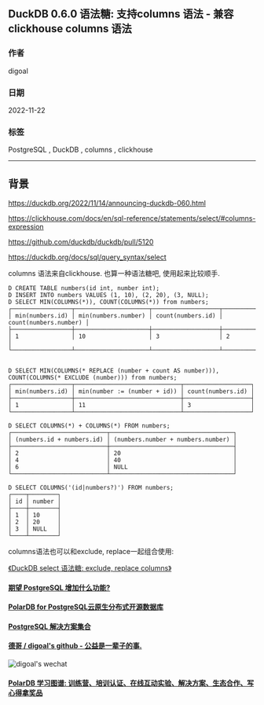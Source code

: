 ## DuckDB 0.6.0 语法糖: 支持columns 语法 - 兼容clickhouse columns 语法  
          
### 作者          
digoal          
          
### 日期          
2022-11-22         
          
### 标签          
PostgreSQL , DuckDB , columns , clickhouse             
          
----          
          
## 背景          
  
https://duckdb.org/2022/11/14/announcing-duckdb-060.html  
  
https://clickhouse.com/docs/en/sql-reference/statements/select/#columns-expression  
  
https://github.com/duckdb/duckdb/pull/5120  
  
https://duckdb.org/docs/sql/query_syntax/select  
  
columns 语法来自clickhouse. 也算一种语法糖吧, 使用起来比较顺手.     
  
  
```  
D CREATE TABLE numbers(id int, number int);  
D INSERT INTO numbers VALUES (1, 10), (2, 20), (3, NULL);  
D SELECT MIN(COLUMNS(*)), COUNT(COLUMNS(*)) from numbers;  
┌─────────────────┬─────────────────────┬───────────────────┬───────────────────────┐  
│ min(numbers.id) │ min(numbers.number) │ count(numbers.id) │ count(numbers.number) │  
├─────────────────┼─────────────────────┼───────────────────┼───────────────────────┤  
│ 1               │ 10                  │ 3                 │ 2                     │  
└─────────────────┴─────────────────────┴───────────────────┴───────────────────────┘  
  
  
D SELECT MIN(COLUMNS(* REPLACE (number + count AS number))), COUNT(COLUMNS(* EXCLUDE (number))) from numbers;  
┌─────────────────┬──────────────────────────────┬───────────────────┐  
│ min(numbers.id) │ min(number := (number + id)) │ count(numbers.id) │  
├─────────────────┼──────────────────────────────┼───────────────────┤  
│ 1               │ 11                           │ 3                 │  
└─────────────────┴──────────────────────────────┴───────────────────┘  
  
D SELECT COLUMNS(*) + COLUMNS(*) FROM numbers;  
┌───────────────────────────┬───────────────────────────────────┐  
│ (numbers.id + numbers.id) │ (numbers.number + numbers.number) │  
├───────────────────────────┼───────────────────────────────────┤  
│ 2                         │ 20                                │  
│ 4                         │ 40                                │  
│ 6                         │ NULL                              │  
└───────────────────────────┴───────────────────────────────────┘  
  
D SELECT COLUMNS('(id|numbers?)') FROM numbers;  
┌────┬────────┐  
│ id │ number │  
├────┼────────┤  
│ 1  │ 10     │  
│ 2  │ 20     │  
│ 3  │ NULL   │  
└────┴────────┘  
```  
  
columns语法也可以和exclude, replace一起组合使用:  
  
[《DuckDB select 语法糖: exclude, replace columns》](../202210/20221027_03.md)    
  
  
#### [期望 PostgreSQL 增加什么功能?](https://github.com/digoal/blog/issues/76 "269ac3d1c492e938c0191101c7238216")
  
  
#### [PolarDB for PostgreSQL云原生分布式开源数据库](https://github.com/ApsaraDB/PolarDB-for-PostgreSQL "57258f76c37864c6e6d23383d05714ea")
  
  
#### [PostgreSQL 解决方案集合](https://yq.aliyun.com/topic/118 "40cff096e9ed7122c512b35d8561d9c8")
  
  
#### [德哥 / digoal's github - 公益是一辈子的事.](https://github.com/digoal/blog/blob/master/README.md "22709685feb7cab07d30f30387f0a9ae")
  
  
![digoal's wechat](../pic/digoal_weixin.jpg "f7ad92eeba24523fd47a6e1a0e691b59")
  
  
#### [PolarDB 学习图谱: 训练营、培训认证、在线互动实验、解决方案、生态合作、写心得拿奖品](https://www.aliyun.com/database/openpolardb/activity "8642f60e04ed0c814bf9cb9677976bd4")
  
